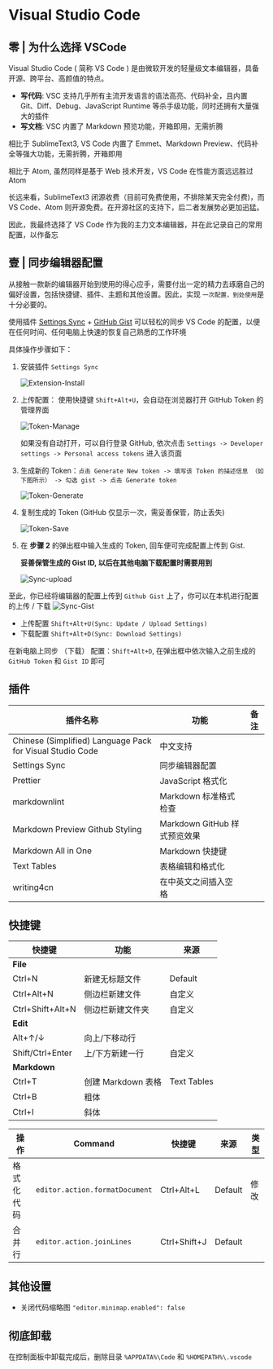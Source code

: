 # Visual Studio Code

## 零 | 为什么选择 VSCode

Visual Studio Code ( 简称 VS Code ) 是由微软开发的轻量级文本编辑器，具备开源、跨平台、高颜值的特点。

- **写代码**: VSC 支持几乎所有主流开发语言的语法高亮、代码补全，且内置 Git、Diff、Debug、JavaScript Runtime 等杀手级功能，同时还拥有大量强大的插件
- **写文档**: VSC 内置了 Markdown 预览功能，开箱即用，无需折腾

相比于 SublimeText3, VS Code 内置了 Emmet、Markdown Preview、代码补全等强大功能，无需折腾，开箱即用

相比于 Atom, 虽然同样是基于 Web 技术开发，VS Code 在性能方面远远胜过 Atom

长远来看，SublimeText3 闭源收费（目前可免费使用，不排除某天完全付费)，而 VS Code、Atom 则开源免费。在开源社区的支持下，后二者发展势必更加迅猛。

因此，我最终选择了 VS Code 作为我的主力文本编辑器，并在此记录自己的常用配置，以作备忘

## 壹 | 同步编辑器配置

从接触一款新的编辑器开始到使用的得心应手，需要付出一定的精力去琢磨自己的偏好设置，包括快捷键、插件、主题和其他设置。因此，实现 `一次配置，到处使用`是十分必要的。

使用插件 [Settings Sync][] + [GitHub Gist][] 可以轻松的同步 VS Code 的配置，以便在任何时间、任何电脑上快速的恢复自己熟悉的工作环境

具体操作步骤如下：

1. 安装插件 `Settings Sync`

    ![Extension-Install][]

2. 上传配置： 使用快捷键 `Shift+Alt+U`，会自动在浏览器打开 GitHub Token 的管理界面

    ![Token-Manage][]

    如果没有自动打开，可以自行登录 GitHub, 依次点击 `Settings -> Developer settings -> Personal access tokens` 进入该页面
3. 生成新的 Token：`点击 Generate New token -> 填写该 Token 的描述信息 （如下图所示） -> 勾选 gist -> 点击 Generate token`

    ![Token-Generate][]

4. 复制生成的 Token (GitHub 仅显示一次，需妥善保管，防止丢失)

    ![Token-Save][]

5. 在 **步骤 2** 的弹出框中输入生成的 Token, 回车便可完成配置上传到 Gist.

    **妥善保管生成的 Gist ID, 以后在其他电脑下载配置时需要用到**

    ![Sync-upload][]

至此，你已经将编辑器的配置上传到 `Github Gist` 上了，你可以在本机进行配置的上传 / 下载
![Sync-Gist][]

- 上传配置 `Shift+Alt+U(Sync: Update / Upload Settings)`
- 下载配置 `Shift+Alt+D(Sync: Download Settings)`

在新电脑上同步 （下载） 配置：`Shift+Alt+D`, 在弹出框中依次输入之前生成的 `GitHub Token` 和 `Gist ID` 即可

## 插件

| 插件名称                                                  | 功能                         | 备注 |
| --------------------------------------------------------- | ---------------------------- | ---- |
| Chinese (Simplified) Language Pack for Visual Studio Code | 中文支持                     |      |
| Settings Sync                                             | 同步编辑器配置               |      |
| Prettier                                                  | JavaScript 格式化            |      |
| markdownlint                                              | Markdown 标准格式检查        |      |
| Markdown Preview Github Styling                           | Markdown GitHub 样式预览效果 |      |
| Markdown All in One                                       | Markdown 快捷键              |      |
| Text Tables                                               | 表格编辑和格式化             |      |
| writing4cn                                                | 在中英文之间插入空格         |      |

## 快捷键

| 快捷键           | 功能               | 来源               |
| ---------------- | ------------------ | ------------------ |
| **File**         |                    |
| Ctrl+N           | 新建无标题文件     | Default            |
| Ctrl+Alt+N       | 侧边栏新建文件     | 自定义             |
| Ctrl+Shift+Alt+N | 侧边栏新建文件夹   | 自定义             |
| **Edit**         |                    |
| Alt+↑/↓          | 向上/下移动行      |                    |
| Shift/Ctrl+Enter | 上/下方新建一行    | 自定义             |
| **Markdown**     |                    |
| Ctrl+T           | 创建 Markdown 表格 | Text Tables |
| Ctrl+B           | 粗体               |                    |
| Ctrl+I           | 斜体               |                    |

| 操作       | Command                        | 快捷键       | 来源    | 类型 |
| ---------- | ------------------------------ | ------------ | ------- | ---- |
| 格式化代码 | `editor.action.formatDocument` | Ctrl+Alt+L   | Default | 修改 |
| 合并行     | `editor.action.joinLines`      | Ctrl+Shift+J | Default |

## 其他设置

- 关闭代码缩略图 `"editor.minimap.enabled": false`

## 彻底卸载

在控制面板中卸载完成后，删除目录 `%APPDATA%\Code` 和 `%HOMEPATH%\.vscode`

[Settings Sync]:https://marketplace.visualstudio.com/items?itemName=Shan.code-settings-sync

[GitHub Gist]:https://gist.github.com/

[Extension-Install]:../images/vscode/Extension-Install.png

[Token-Manage]:../images/vscode/Token-Manage.png

[Token-Generate]:../images/vscode/Token-Generate.png

[Token-Save]:../images/vscode/Token-Save.png

[Sync-upload]:../images/vscode/Sync-upload.png

[Sync-Gist]:../images/vscode/Sync-Gist.png